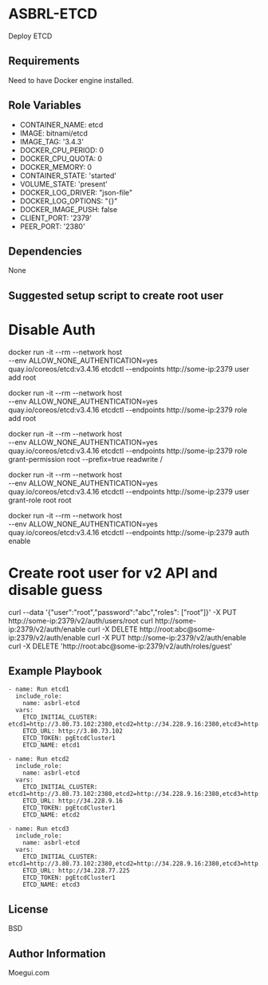 ASBRL-ETCD
=========

Deploy ETCD

Requirements
------------

Need to have Docker engine installed.

Role Variables
--------------

- CONTAINER_NAME: etcd
- IMAGE: bitnami/etcd
- IMAGE_TAG: '3.4.3'
- DOCKER_CPU_PERIOD: 0
- DOCKER_CPU_QUOTA: 0
- DOCKER_MEMORY: 0
- CONTAINER_STATE: 'started'
- VOLUME_STATE: 'present'
- DOCKER_LOG_DRIVER: "json-file"
- DOCKER_LOG_OPTIONS: "{}"
- DOCKER_IMAGE_PUSH: false
- CLIENT_PORT: '2379'
- PEER_PORT: '2380'

Dependencies
------------

None

Suggested setup script to create root user
----------------

# Disable Auth

docker run -it --rm --network host \
--env ALLOW_NONE_AUTHENTICATION=yes \
quay.io/coreos/etcd:v3.4.16 etcdctl --endpoints http://some-ip:2379 user add root

docker run -it --rm --network host \
--env ALLOW_NONE_AUTHENTICATION=yes \
quay.io/coreos/etcd:v3.4.16 etcdctl --endpoints http://some-ip:2379 role add root

docker run -it --rm --network host \
--env ALLOW_NONE_AUTHENTICATION=yes \
quay.io/coreos/etcd:v3.4.16 etcdctl --endpoints http://some-ip:2379 role grant-permission root --prefix=true readwrite /

docker run -it --rm --network host \
--env ALLOW_NONE_AUTHENTICATION=yes \
quay.io/coreos/etcd:v3.4.16 etcdctl --endpoints http://some-ip:2379 user grant-role root root

docker run -it --rm --network host \
--env ALLOW_NONE_AUTHENTICATION=yes \
quay.io/coreos/etcd:v3.4.16 etcdctl --endpoints http://some-ip:2379 auth enable

# Create root user for v2 API and disable guess

curl --data '{"user":"root","password":"abc","roles": ["root"]}' -X PUT http://some-ip:2379/v2/auth/users/root
curl  http://some-ip:2379/v2/auth/enable
curl -X DELETE http://root:abc@some-ip:2379/v2/auth/enable
curl -X PUT http://some-ip:2379/v2/auth/enable
curl -X DELETE 'http://root:abc@some-ip:2379/v2/auth/roles/guest'

Example Playbook
----------------

    - name: Run etcd1
      include_role:
        name: asbrl-etcd
      vars:
        ETCD_INITIAL_CLUSTER: etcd1=http://3.80.73.102:2380,etcd2=http://34.228.9.16:2380,etcd3=http://34.228.77.225:2380
        ETCD_URL: http://3.80.73.102
        ETCD_TOKEN: pgEtcdCluster1
        ETCD_NAME: etcd1

    - name: Run etcd2
      include_role:
        name: asbrl-etcd
      vars:
        ETCD_INITIAL_CLUSTER: etcd1=http://3.80.73.102:2380,etcd2=http://34.228.9.16:2380,etcd3=http://34.228.77.225:2380
        ETCD_URL: http://34.228.9.16
        ETCD_TOKEN: pgEtcdCluster1
        ETCD_NAME: etcd2

    - name: Run etcd3
      include_role:
        name: asbrl-etcd
      vars:
        ETCD_INITIAL_CLUSTER: etcd1=http://3.80.73.102:2380,etcd2=http://34.228.9.16:2380,etcd3=http://34.228.77.225:2380
        ETCD_URL: http://34.228.77.225
        ETCD_TOKEN: pgEtcdCluster1
        ETCD_NAME: etcd3

License
-------

BSD

Author Information
------------------

Moegui.com